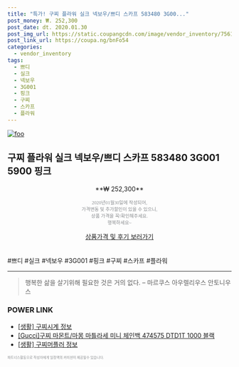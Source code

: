 ```yaml
--- 
title: "특가! 구찌 플라워 실크 넥보우/쁘디 스카프 583480 3G00..." 
post_money: ₩. 252,300 
post_date: dt. 2020.01.30 
post_img_url: https://static.coupangcdn.com/image/vendor_inventory/7561/6a9c26e4182d39b36973a5ff5d04b2ab731cd179bfd5178cc7d8407b2e15.jpg 
post_link_url: https://coupa.ng/bnFo54 
categories: 
  - vendor_inventory 
tags: 
  - 쁘디 
  - 실크 
  - 넥보우 
  - 3G001 
  - 핑크 
  - 구찌 
  - 스카프 
  - 플라워 
--- 
```

[![foo](https://static.coupangcdn.com/image/vendor_inventory/7561/6a9c26e4182d39b36973a5ff5d04b2ab731cd179bfd5178cc7d8407b2e15.jpg)](https://coupa.ng/bnFo54) 

## 구찌 플라워 실크 넥보우/쁘디 스카프 583480 3G001 5900 핑크 
<p style="text-align: center;">**₩ 252,300**</p> 
<p style="text-align: center;"><span style="color: #898c8f; font-family: Georgia,Times,serif; font-size: 0.75em;">2020년01월30일에 작성되어, <br>가격변동 및 추가할인이 있을 수 있으니,<br> 상품 가격을 꼭!확인해주세요.<br>행복하세요~</span> 
</p>	 
<div markdown="0" style="text-align: center;"><a href="https://coupa.ng/bnFo54" class="btn btn--success">상품가격 및 후기 보러가기</a></div> 
<br><br> 
  #쁘디 #실크 #넥보우 #3G001 #핑크 #구찌 #스카프 #플라워 
<hr> 

> 행복한 삶을 살기위해 필요한 것은 거의 없다. – 마르쿠스 아우렐리우스 안토니우스 


### POWER LINK

* <a href="https://blog.naver.com/fasyy4321/221759704686" target="_blank"> [생활] 구찌시계 정보 </a>
* <a href="https://blog.naver.com/sakai111/221780521536" target="_blank">[Gucci]구찌 마몬트/마몽 마틀라세 미니 체인백 474575 DTD1T 1000 블랙 </a>
* <a href="https://blog.naver.com/sakai111/221757580916" target="_blank"> [생활] 구찌머플러 정보 </a>

<span style="color: #898c8f; font-family: Georgia,Times,serif; font-size: 0.55em;">파트너스활동으로 작성자에게 일정액의 커미션이 제공될수 있습니다.</span> 

